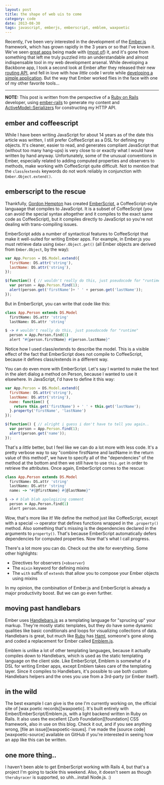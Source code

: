 ```yaml
---
layout: post
title: the shape of web uis to come
category: code
date: 2013-08-30
tags: javascript, emberjs, emberscript, emblem, waxpoetic
---
```


Recently, I've been very interested in the development of the
[Ember.js][ember] framework, which has grown rapidly in the 3 years or
so that I've known it. We've seen [great apps][discourse] being made
with ([most of][eviltrout]) it, and it's gone from something that left
me truly puzzled into an understandable and almost indispensable
tool in my web development arsenal. While developing a Backbone app,
I took a second look at Ember after they released their new
[routing API][ember-routing], and fell in love with how *little* code I
wrote while [developing a simple application][forthcoming]. But the way
that Ember worked flies in the face with one of my other favorite
tools...

* * *

**NOTE:** This post is written from the perspective of a
[Ruby on Rails][rails] developer, using [ember-rails][ember-rails] to
generate my content and [ActiveModel::Serializers][ams] for constructing
my HTTP API.


## ember and coffeescript

While I have been writing JavaScript for about 14
years as of the date this article was written, I still prefer
CoffeeScript as a DSL for defining my objects. It's cleaner, easier to
read, and generates compliant JavaScript that (without too many
hang-ups) is very close to or exactly what I would have written by hand
anyway. Unfortunately, some of the unusual conventions in Ember,
especially related to adding computed properties and observers to
methods, make working with CoffeeScript quite difficult. Not to mention
that the `class`/`extends` keywords do not work reliably in conjunction
with `Ember.Object.extend()`.

## emberscript to the rescue

Thankfully, [Gordon Hempton][ghempton] has created [EmberScript][emberscript],
a CoffeeScript-style languaage that compiles to JavaScript. It is a
subset of CoffeeScript (you can avoid the special syntax altogether and
it compiles to the exact same code as CoffeeScript), but it compiles
directly to JavaScript so you're not dealing with trans-compiling
issues.

EmberScript adds a number of syntactical features to CoffeeScript that
make it well-suited for writing Ember apps. For example, in Ember.js
you must retrieve data using `Ember.Object.get()` (all Ember objects
are derived from `Ember.Object`, by the way):

```javascript
var App.Person = DS.Model.extend({
  firstName: DS.attr('string'),
  lastName: DS.attr('string'),
});

$(function() { // wouldn't really do this, just pseudocode for "runtime"
  var person = App.Person.find(1);
  alert(person.get('firstName')+ ' ' + person.get('lastName'));
});
```

But in EmberScript, you can write that code like this:

```coffeescript
class App.Person extends DS.Model
  firstName: DS.attr 'string'
  lastName: DS.attr 'string'

$ -> # wouldn't really do this, just pseudocode for "runtime"
  person = App.Person.find(1)
  alert "#{person.firstName} #{person.lastName}"
```

Notice how I used class/extends to describe the model. This is a visible
effect of the fact that EmberScript does not compile to CoffeeScript,
because it defines class/extends in a different way.

You can do even more with EmberScript. Let's say I wanted to make the
text in the alert dialog a method on Person, because I wanted to use it
elsewhere. In JavaScript, I'd have to define it this way:

```javascript
var App.Person = DS.Model.extend({
  firstName: DS.attr('string'),
  lastName: DS.attr('string'),
  name: function() {
    return this.get('firstName') + ' ' + this.get('lastName');
  }.property('firstName', 'lastName')
});

$(function() { // alright i guess i don't have to tell you again..
  var person = App.Person.find(1);
  alert(person.get('name'));
});
```

That's a *little* better, but I feel like we can do a lot more with
less code. It's a pretty verbose way to say "combine firstName and
lastName in the return value of this method", we have to specify all of
the "dependencies" of the method at the bottom and then we still have to
use `this.get` in order to retrieve the attributes. Once again,
EmberScript comes to the rescue:

```coffeescript
class App.Person extends DS.Model
  firstName: DS.attr 'string'
  lastName: DS.attr 'string'
  name: ~> "#{@firstName} #{@lastName}"

$ -> # blah blah apologizing comment
  person = App.Person.find(1)
  alert person.name
```

Wow, that's more like it! We define the method just like CoffeeScript,
except with a special `~>` operator that defines functions wrapped in
the `.property()` method. Also something that's missing is the
dependencies declared in the arguments to `property()`. That's because
EmberScript automatically defers dependencies for computed properties.
Now that's what I call progress.

There's a lot more you can do. Check out the site for everything. Some
other highlights:

* Directives for observers (`+observer`)
* The `mixin` keyword for defining mixins
* The `with` suffix of `extends` that allow you to compose your Ember
  objects using mixins

In my opinion, the combination of Ember.js and EmberScript is already a
major productivity boost. But we can go even further.

## moving past handlebars

Ember uses [Handlebars.js][handlebars] as a templating language for
"sprucing up" your markup. They're mostly static templates, but they do
have some dynamic qualities like basic conditionals and loops for
visualizing collections of data. Handlebars is great, but much like
[Ruby][ruby] has [Haml][haml], someone's gone along and coded a
replacement for Ember called [Emblem.js][emblem].

Emblem is unlike a lot of other templating languages, because it
actually compiles down to Handlebars, which is used as the static
templating language on the client side. Like EmberScript, Emblem is
somewhat of a DSL for writing Ember apps, except Emblem takes care of
the templating layer. Since it compiles to Handlebars, it's possible to
use both custom Handlebars helpers and the ones you use from a 3rd-party
(or Ember itself).

## in the wild

The best example I can give is the one I'm currently working on, the
official site of [wax poetic records][waxpoetic]. It's built entirely
with Ember/EmberScript/Emblem.js, with a light backend written in Ruby
on Rails. It also uses the excellent [Zurb Foundation][foundation] CSS
framework, also in use on this blog. Check it out, and if you see
anything wrong, [file an issue][waxpoetic-issues]. I've made the
[source code][waxpoetic-source] available on GitHub if you're interested
in seeing how an app like this can be written.

## one more thing..

I haven't been able to get EmberScript working with Rails 4, but that's
a project I'm going to tackle this weekend. Also, it doesn't seem as
though `therubyracer` is supported, so uhh...install Node.js. :)

[ams]: http://github.com/rails-api/active_model_serializers
[ember]: http://emberjs.com/
[discourse]: http://discourse.com/
[eviltrout]: http://eviltrout.com/2013/03/23/ember-without-data.html
[ember-routing]: http://emberjs.com/guides/routing/
[forthcoming]: http://github.com/tubbo/forthcoming
[ghempton]: https://github.com/ghempton
[handlebars]: http://handlebarsjs.com/
[ruby]: http://ruby-lang.org/
[haml]: http://haml-lang.org/
[emblem]: http://emblemjs.com/
[rails]: http://rubyonrails.org/
[ember-rails]: http://github.com/emberjs/ember-rails
[emberscript]: http://emberscript.com
